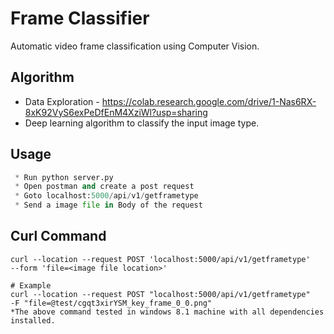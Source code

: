 # Frame Classifier

Automatic video frame classification using Computer Vision.

## Algorithm
   * Data Exploration - https://colab.research.google.com/drive/1-Nas6RX-8xK92VyS6exPeDfEnM4XziWl?usp=sharing
   * Deep learning  algorithm to classify the input image type.


## Usage

```python
 * Run python server.py
 * Open postman and create a post request
 * Goto localhost:5000/api/v1/getframetype
 * Send a image file in Body of the request
```

## Curl Command
```CURL Command
curl --location --request POST 'localhost:5000/api/v1/getframetype' 
--form 'file=<image file location>'

# Example
curl --location --request POST "localhost:5000/api/v1/getframetype" 
-F "file=@test/cgqt3xirYSM_key_frame_0_0.png"
*The above command tested in windows 8.1 machine with all dependencies installed.
```

